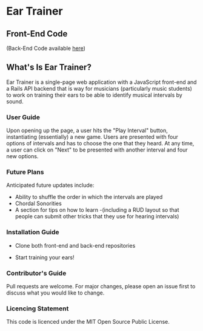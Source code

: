 # Ear Trainer

## Front-End Code
(Back-End Code available [here](https://github.com/maxjacobzander/ear-trainer-back-end))
## What's Is Ear Trainer?

Ear Trainer is a single-page web application with a JavaScript front-end and a Rails API backend that is way for musicians (particularly music students) to work on training their ears to be able to identify musical intervals by sound.

### User Guide
Upon opening up the page, a user hits the "Play Interval" button, instantiating (essentially) a new game. Users are presented with four options of intervals and has to choose the one that they heard. At any time, a user can click on "Next" to be presented with another interval and four new options.

### Future Plans
Anticipated future updates include:
- Ability to shuffle the order in which the intervals are played
- Chordal Sonorities
- A section for tips on how to learn
    -(including a RUD layout so that people can submit other tricks that they use for hearing intervals)

### Installation Guide
- Clone both front-end and back-end repositories

- Start training your ears!

### Contributor's Guide
Pull requests are welcome. For major changes, please open an issue first to discuss what you would like to change.

### Licencing Statement
This code is licenced under the MIT Open Source Public License.